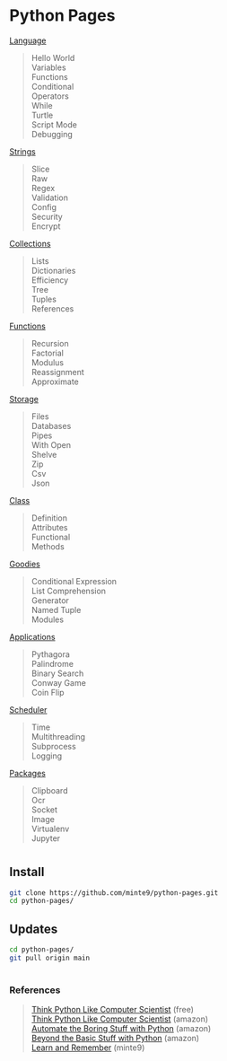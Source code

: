 # Python Pages

[Language](./main/language/)  
> Hello World  
> Variables  
> Functions  
> Conditional  
> Operators  
> While  
> Turtle  
> Script Mode  
> Debugging  

[Strings](./main/strings/)  
> Slice  
> Raw  
> Regex  
> Validation  
> Config  
> Security  
> Encrypt  

[Collections](./main/collections/)  
> Lists   
> Dictionaries  
> Efficiency  
> Tree  
> Tuples  
> References  

[Functions](./main/functions/)   
> Recursion    
> Factorial  
> Modulus  
> Reassignment  
> Approximate  

[Storage](./main/storage/)  
> Files   
> Databases  
> Pipes  
> With Open  
> Shelve  
> Zip  
> Csv  
> Json  

[Class](./main/class/)  
> Definition   
> Attributes  
> Functional  
> Methods  

[Goodies](./main/goodies/)   
> Conditional Expression    
> List Comprehension  
> Generator  
> Named Tuple  
> Modules  

[Applications](./main/applications/)  
> Pythagora   
> Palindrome  
> Binary Search  
> Conway Game  
> Coin Flip  

[Scheduler](./main/scheduler/)  
> Time   
> Multithreading  
> Subprocess  
> Logging  

[Packages](./main/packages/)  
> Clipboard   
> Ocr  
> Socket  
> Image  
> Virtualenv  
> Jupyter  

#

## Install

~~~sh
git clone https://github.com/minte9/python-pages.git
cd python-pages/
~~~

## Updates

~~~sh
cd python-pages/
git pull origin main
~~~

#

### References
> [Think Python Like Computer Scientist](https://greenteapress.com/thinkpython2/html/index.html) (free)  
> [Think Python Like Computer Scientist](https://www.amazon.com/Think-Python-Like-Computer-Scientist/dp/1491939362) (amazon)  
> [Automate the Boring Stuff with Python](https://www.amazon.com/gp/product/B07VSXS4NK) (amazon)  
> [Beyond the Basic Stuff with Python](https://www.amazon.com/gp/product/B07S2N8Q48) (amazon)  
> [Learn and Remember](https://www.minte9.com) (minte9)  
